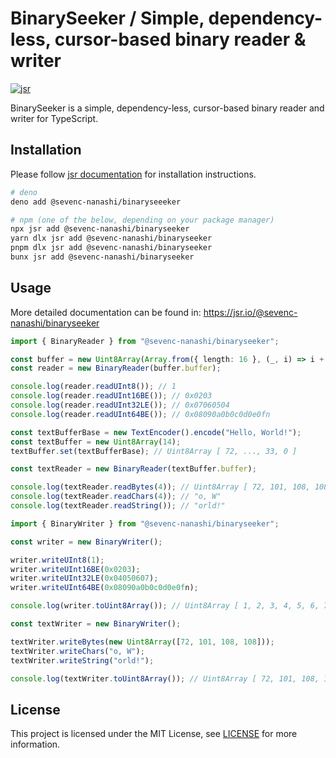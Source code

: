 # BinarySeeker / Simple, dependency-less, cursor-based binary reader & writer

[![jsr](https://jsr.io/badges/@sevenc-nanashi/binaryseeker)](https://jsr.io/badges/@sevenc-nanashi/binaryseeker)

BinarySeeker is a simple, dependency-less, cursor-based binary reader and writer
for TypeScript.

## Installation

Please follow [jsr documentation](https://jsr.io/docs/using-packages) for
installation instructions.

```bash
# deno
deno add @sevenc-nanashi/binaryseeeker

# npm (one of the below, depending on your package manager)
npx jsr add @sevenc-nanashi/binaryseeker
yarn dlx jsr add @sevenc-nanashi/binaryseeker
pnpm dlx jsr add @sevenc-nanashi/binaryseeker
bunx jsr add @sevenc-nanashi/binaryseeker
```

## Usage

More detailed documentation can be found in:
<https://jsr.io/@sevenc-nanashi/binaryseeker>

```typescript
import { BinaryReader } from "@sevenc-nanashi/binaryseeker";

const buffer = new Uint8Array(Array.from({ length: 16 }, (_, i) => i + 1));
const reader = new BinaryReader(buffer.buffer);

console.log(reader.readUInt8()); // 1
console.log(reader.readUInt16BE()); // 0x0203
console.log(reader.readUInt32LE()); // 0x07060504
console.log(reader.readUInt64BE()); // 0x08090a0b0c0d0e0fn

const textBufferBase = new TextEncoder().encode("Hello, World!");
const textBuffer = new Uint8Array(14);
textBuffer.set(textBufferBase); // Uint8Array [ 72, ..., 33, 0 ]

const textReader = new BinaryReader(textBuffer.buffer);

console.log(textReader.readBytes(4)); // Uint8Array [ 72, 101, 108, 108 ]
console.log(textReader.readChars(4)); // "o, W"
console.log(textReader.readString()); // "orld!"
```

```typescript
import { BinaryWriter } from "@sevenc-nanashi/binaryseeker";

const writer = new BinaryWriter();

writer.writeUInt8(1);
writer.writeUInt16BE(0x0203);
writer.writeUInt32LE(0x04050607);
writer.writeUInt64BE(0x08090a0b0c0d0e0fn);

console.log(writer.toUint8Array()); // Uint8Array [ 1, 2, 3, 4, 5, 6, 7, 8, 9, 10, 11, 12, 13, 14 ]

const textWriter = new BinaryWriter();

textWriter.writeBytes(new Uint8Array([72, 101, 108, 108]));
textWriter.writeChars("o, W");
textWriter.writeString("orld!");

console.log(textWriter.toUint8Array()); // Uint8Array [ 72, 101, 108, 108, 111, 44, 32, 87, 111, 114, 108, 100, 33, 0 ]
```

## License

This project is licensed under the MIT License, see [LICENSE](LICENSE) for more
information.
